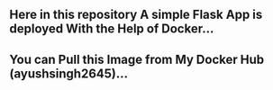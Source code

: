 Here in this repository A simple Flask App is deployed With the Help of Docker... 
---------------------------------------------------------------------------------
You can Pull this Image from My Docker Hub (ayushsingh2645)...
-----------------------------------------------------------
